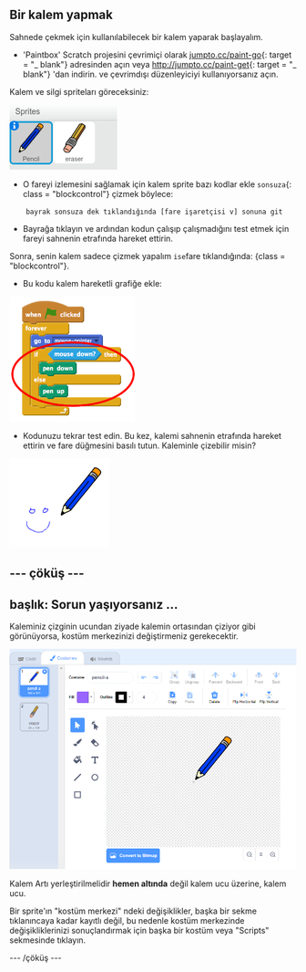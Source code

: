 ## Bir kalem yapmak

Sahnede çekmek için kullanılabilecek bir kalem yaparak başlayalım.

+ 'Paintbox' Scratch projesini çevrimiçi olarak [jumpto.cc/paint-go](http://jumpto.cc/paint-go){: target = "_ blank"} adresinden açın veya <http://jumpto.cc/paint-get>{: target = "_ blank"} 'dan indirin. ve çevrimdışı düzenleyiciyi kullanıyorsanız açın.

Kalem ve silgi spriteları göreceksiniz:

![ekran görüntüsü](images/paint-starter.png)

+ O fareyi izlemesini sağlamak için kalem sprite bazı kodlar ekle `sonsuza`{: class = "blockcontrol"} çizmek böylece:

```blocks
    bayrak sonsuza dek tıklandığında [fare işaretçisi v] sonuna git
```

+ Bayrağa tıklayın ve ardından kodun çalışıp çalışmadığını test etmek için fareyi sahnenin etrafında hareket ettirin.

Sonra, senin kalem sadece çizmek yapalım `ise`fare tıklandığında: {class = "blockcontrol"}.

+ Bu kodu kalem hareketli grafiğe ekle:

![ekran görüntüsü](images/paint-pencil-draw-code.png)

+ Kodunuzu tekrar test edin. Bu kez, kalemi sahnenin etrafında hareket ettirin ve fare düğmesini basılı tutun. Kaleminle çizebilir misin?

![ekran görüntüsü](images/paint-draw.png)

## \--- çöküş \---

## başlık: Sorun yaşıyorsanız ...

Kaleminiz çizginin ucundan ziyade kalemin ortasından çiziyor gibi görünüyorsa, kostüm merkezinizi değiştirmeniz gerekecektir.

![Kostüm merkezi](images/costume-center.png)

Kalem Artı yerleştirilmelidir **hemen altında** değil kalem ucu üzerine, kalem ucu.

Bir sprite'ın "kostüm merkezi" ndeki değişiklikler, başka bir sekme tıklanıncaya kadar kayıtlı değil, bu nedenle kostüm merkezinde değişikliklerinizi sonuçlandırmak için başka bir kostüm veya "Scripts" sekmesinde tıklayın.

\--- /çöküş \---